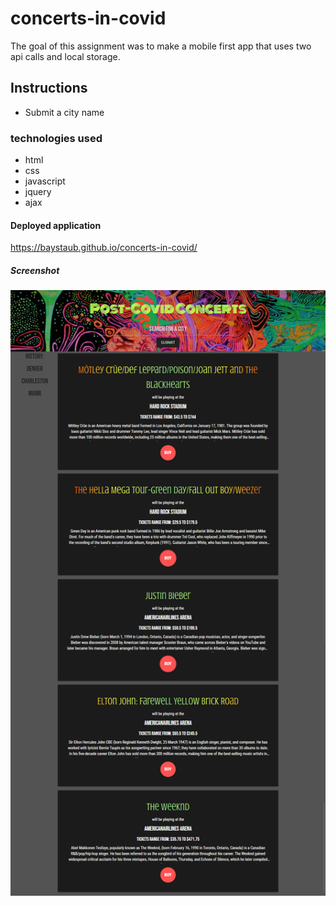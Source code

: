 # concerts-in-covid

The goal of this assignment was to make a mobile first app that uses two api calls and local storage.

## Instructions

- Submit a city name

### technologies used

- html
- css
- javascript
- jquery
- ajax

#### Deployed application

https://baystaub.github.io/concerts-in-covid/

##### Screenshot

![screenshot](./images/image.png)
